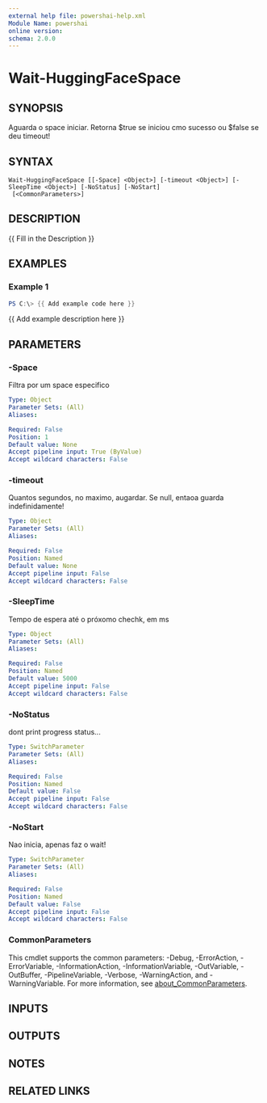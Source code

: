 ```yaml
---
external help file: powershai-help.xml
Module Name: powershai
online version:
schema: 2.0.0
---
```


# Wait-HuggingFaceSpace

## SYNOPSIS
Aguarda o space iniciar.
Retorna $true se iniciou cmo sucesso ou $false se deu timeout!

## SYNTAX

```
Wait-HuggingFaceSpace [[-Space] <Object>] [-timeout <Object>] [-SleepTime <Object>] [-NoStatus] [-NoStart]
 [<CommonParameters>]
```

## DESCRIPTION
{{ Fill in the Description }}

## EXAMPLES

### Example 1
```powershell
PS C:\> {{ Add example code here }}
```

{{ Add example description here }}

## PARAMETERS

### -Space
Filtra por um space especifico

```yaml
Type: Object
Parameter Sets: (All)
Aliases:

Required: False
Position: 1
Default value: None
Accept pipeline input: True (ByValue)
Accept wildcard characters: False
```

### -timeout
Quantos segundos, no maximo, augardar.
Se null, entaoa guarda indefinidamente!

```yaml
Type: Object
Parameter Sets: (All)
Aliases:

Required: False
Position: Named
Default value: None
Accept pipeline input: False
Accept wildcard characters: False
```

### -SleepTime
Tempo de espera até o próxomo chechk, em ms

```yaml
Type: Object
Parameter Sets: (All)
Aliases:

Required: False
Position: Named
Default value: 5000
Accept pipeline input: False
Accept wildcard characters: False
```

### -NoStatus
dont print progress status...

```yaml
Type: SwitchParameter
Parameter Sets: (All)
Aliases:

Required: False
Position: Named
Default value: False
Accept pipeline input: False
Accept wildcard characters: False
```

### -NoStart
Nao inicia, apenas faz o wait!

```yaml
Type: SwitchParameter
Parameter Sets: (All)
Aliases:

Required: False
Position: Named
Default value: False
Accept pipeline input: False
Accept wildcard characters: False
```

### CommonParameters
This cmdlet supports the common parameters: -Debug, -ErrorAction, -ErrorVariable, -InformationAction, -InformationVariable, -OutVariable, -OutBuffer, -PipelineVariable, -Verbose, -WarningAction, and -WarningVariable. For more information, see [about_CommonParameters](http://go.microsoft.com/fwlink/?LinkID=113216).

## INPUTS

## OUTPUTS

## NOTES

## RELATED LINKS
